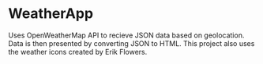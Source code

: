 # WeatherApp

Uses OpenWeatherMap API to recieve JSON data based on geolocation. Data is then presented by converting JSON to HTML. 
This project also uses the weather icons created by Erik Flowers.
